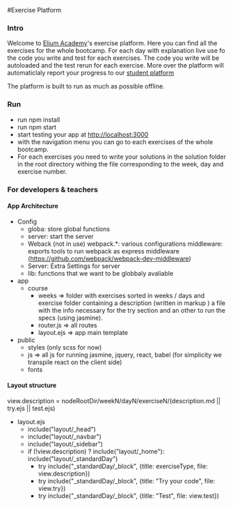 #Exercise Platform

### Intro
Welcome to [Elium Academy](http://www.elium.academy/)'s exercise platform. Here you can find all the exercises for the whole bootcamp. For each day with explanation live use fo the code you write and test for each exercises. The code you write will be autoloaded and the test rerun for each exercise. More over the platform will automaticlaly report your progress to our [student platform](http://stduents.elium.academy/)

The platform is built to run as much as possible offline.

### Run
* run npm install
* run npm start
* start testing your app at <http://localhost:3000>
* with the navigation menu you can go to each exercises of the whole bootcamp.
* For each exercises you need to write your solutions in the solution folder in the root directory withing the file corresponding to the week, day and exercise number.


### For developers & teachers

#### App Architecture
- Config
    - globa: store global functions
    - server: start the server
    - Weback (not in use)
        webpack.*: various configurations
        middleware: exports tools to run webpack as express middleware (https://github.com/webpack/webpack-dev-middleware)
    - Server: Extra Settings for server
    - lib: functions that we want to be globbaly avaliable
- app
    - course
        - weeks => folder with exercises sorted in weeks / days and exercise folder containing a description (written in markup ) a file with the info necessary for the try section and an other to run the specs (using jasmine).
        - router.js => all routes
        - layout.ejs => app main template
- public
    - styles (only scss for now)
    - js => all js for running jasmine, jquery, react, babel (for simplicity we transpile react on the client side)
    - fonts

#### Layout structure
view.description = nodeRootDir/weekN/dayN/exerciseN/(description.md || try.ejs || test.ejs)
- layout.ejs
    - include("layout/_head")
    - include("layout/_navbar")
    - include("layout/_sidebar")
    - if (!view.description) ?
        include("layout/_home"):
        include("layout/_standardDay")
        - try include("_standardDay/_block", {title: exerciseType, file: view.description})
        - try include("_standardDay/_block", {title: "Try your code", file: view.try})
        - try include("_standardDay/_block", {title: "Test", file: view.test})